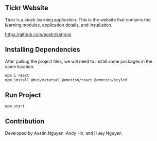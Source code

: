 ## Tickr Website

Tickr is a stock learning application. This is the website that contains the learning modules, application details, and installation. 

https://github.com/aostn/senproj

## Installing Dependencies

After pulling the project files, we will need to install some packages in the same location.

```bash
npm i react
npm install @mui/material @emotion/react @emotion/styled 
```

## Run Project

```bash
npm start
```

## Contribution
Developed by Austin Nguyen, Andy Ho, and Huey Nguyen 
